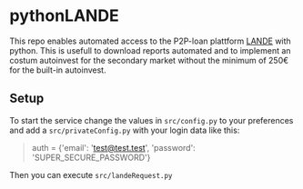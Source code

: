 # pythonLANDE

This repo enables automated access to the P2P-loan plattform [LANDE](https://lande.finance) with python. This is usefull to download reports automated and to implement an costum autoinvest for the secondary market without the minimum of 250€ for the built-in autoinvest.

## Setup
To start the service change the values in ``src/config.py`` to your preferences and add a ``src/privateConfig.py`` with your login data like this:

> auth = {'email': 'test@test.test', 'password': 'SUPER_SECURE_PASSWORD'}

Then you can execute ``src/landeRequest.py``